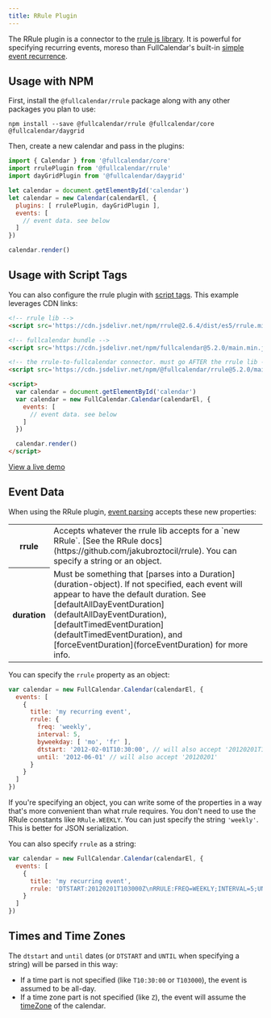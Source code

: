 ```yaml
---
title: RRule Plugin
---
```


The RRule plugin is a connector to the [rrule js library](https://github.com/jakubroztocil/rrule). It is powerful for specifying recurring events, moreso than FullCalendar's built-in [simple event recurrence](recurring-events).


## Usage with NPM

First, install the `@fullcalendar/rrule` package along with any other packages you plan to use:

```
npm install --save @fullcalendar/rrule @fullcalendar/core @fullcalendar/daygrid
```

Then, create a new calendar and pass in the plugins:

```js
import { Calendar } from '@fullcalendar/core'
import rrulePlugin from '@fullcalendar/rrule'
import dayGridPlugin from '@fullcalendar/daygrid'

let calendar = document.getElementById('calendar')
let calendar = new Calendar(calendarEl, {
  plugins: [ rrulePlugin, dayGridPlugin ],
  events: [
    // event data. see below
  ]
})

calendar.render()
```


## Usage with Script Tags

You can also configure the rrule plugin with [script tags](initialize-globals). This example leverages CDN links:

```html
<!-- rrule lib -->
<script src='https://cdn.jsdelivr.net/npm/rrule@2.6.4/dist/es5/rrule.min.js'></script>

<!-- fullcalendar bundle -->
<script src='https://cdn.jsdelivr.net/npm/fullcalendar@5.2.0/main.min.js'></script>

<!-- the rrule-to-fullcalendar connector. must go AFTER the rrule lib -->
<script src='https://cdn.jsdelivr.net/npm/@fullcalendar/rrule@5.2.0/main.global.min.js'></script>

<script>
  var calendar = document.getElementById('calendar')
  var calendar = new FullCalendar.Calendar(calendarEl, {
    events: [
      // event data. see below
    ]
  })

  calendar.render()
</script>
```

<a class='more-link' href='rrule-global-demo'>View a live demo</a>


## Event Data

When using the RRule plugin, [event parsing](event-parsing) accepts these new properties:

<table>
<tr>
<th>rrule</th>
<td markdown='1'>
Accepts whatever the rrule lib accepts for a `new RRule`. [See the RRule docs](https://github.com/jakubroztocil/rrule). You can specify a string or an object.
</td>
</tr>
<tr>
<th>duration</th>
<td markdown='1'>
Must be something that [parses into a Duration](duration-object). If not specified, each event will appear to have the default duration. See [defaultAllDayEventDuration](defaultAllDayEventDuration), [defaultTimedEventDuration](defaultTimedEventDuration), and [forceEventDuration](forceEventDuration) for more info.
</td>
</tr>
</table>

You can specify the `rrule` property as an object:

```js
var calendar = new FullCalendar.Calendar(calendarEl, {
  events: [
    {
      title: 'my recurring event',
      rrule: {
        freq: 'weekly',
        interval: 5,
        byweekday: [ 'mo', 'fr' ],
        dtstart: '2012-02-01T10:30:00', // will also accept '20120201T103000'
        until: '2012-06-01' // will also accept '20120201'
      }
    }
  ]
})
```

If you're specifying an object, you can write some of the properties in a way that's more convenient than what rrule requires. You don't need to use the RRule constants like `RRule.WEEKLY`. You can just specify the string `'weekly'`. This is better for JSON serialization.

You can also specify `rrule` as a string:

```js
var calendar = new FullCalendar.Calendar(calendarEl, {
  events: [
    {
      title: 'my recurring event',
      rrule: 'DTSTART:20120201T103000Z\nRRULE:FREQ=WEEKLY;INTERVAL=5;UNTIL=20120601;BYDAY=MO,FR'
    }
  ]
})
```


## Times and Time Zones

The `dtstart` and `until` dates (or `DTSTART` and `UNTIL` when specifying a string) will be parsed in this way:

- If a time part is not specified (like `T10:30:00` or `T103000`), the event is assumed to be all-day.
- If a time zone part is not specified (like `Z`), the event will assume the [timeZone](timeZone) of the calendar.
